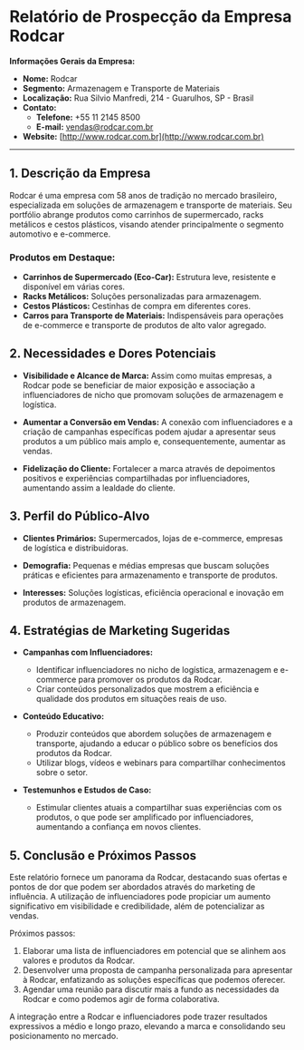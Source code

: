 # Relatório de Prospecção da Empresa Rodcar

**Informações Gerais da Empresa:**

- **Nome:** Rodcar
- **Segmento:** Armazenagem e Transporte de Materiais
- **Localização:** Rua Silvio Manfredi, 214 - Guarulhos, SP - Brasil
- **Contato:** 
  - **Telefone:** +55 11 2145 8500
  - **E-mail:** vendas@rodcar.com.br
- **Website:** [http://www.rodcar.com.br](http://www.rodcar.com.br)

---

## 1. Descrição da Empresa

Rodcar é uma empresa com 58 anos de tradição no mercado brasileiro, especializada em soluções de armazenagem e transporte de materiais. Seu portfólio abrange produtos como carrinhos de supermercado, racks metálicos e cestos plásticos, visando atender principalmente o segmento automotivo e e-commerce.

### Produtos em Destaque:

- **Carrinhos de Supermercado (Eco-Car):** Estrutura leve, resistente e disponível em várias cores.
- **Racks Metálicos:** Soluções personalizadas para armazenagem.
- **Cestos Plásticos:** Cestinhas de compra em diferentes cores.
- **Carros para Transporte de Materiais:** Indispensáveis para operações de e-commerce e transporte de produtos de alto valor agregado.

## 2. Necessidades e Dores Potenciais

- **Visibilidade e Alcance de Marca:** Assim como muitas empresas, a Rodcar pode se beneficiar de maior exposição e associação a influenciadores de nicho que promovam soluções de armazenagem e logística.
  
- **Aumentar a Conversão em Vendas:** A conexão com influenciadores e a criação de campanhas específicas podem ajudar a apresentar seus produtos a um público mais amplo e, consequentemente, aumentar as vendas.

- **Fidelização do Cliente:** Fortalecer a marca através de depoimentos positivos e experiências compartilhadas por influenciadores, aumentando assim a lealdade do cliente.

## 3. Perfil do Público-Alvo

- **Clientes Primários:** Supermercados, lojas de e-commerce, empresas de logística e distribuidoras.
  
- **Demografia:** Pequenas e médias empresas que buscam soluções práticas e eficientes para armazenamento e transporte de produtos.

- **Interesses:** Soluções logísticas, eficiência operacional e inovação em produtos de armazenagem.

## 4. Estratégias de Marketing Sugeridas

- **Campanhas com Influenciadores:**
  - Identificar influenciadores no nicho de logística, armazenagem e e-commerce para promover os produtos da Rodcar.
  - Criar conteúdos personalizados que mostrem a eficiência e qualidade dos produtos em situações reais de uso.

- **Conteúdo Educativo:**
  - Produzir conteúdos que abordem soluções de armazenagem e transporte, ajudando a educar o público sobre os benefícios dos produtos da Rodcar.
  - Utilizar blogs, vídeos e webinars para compartilhar conhecimentos sobre o setor.

- **Testemunhos e Estudos de Caso:**
  - Estimular clientes atuais a compartilhar suas experiências com os produtos, o que pode ser amplificado por influenciadores, aumentando a confiança em novos clientes.

## 5. Conclusão e Próximos Passos

Este relatório fornece um panorama da Rodcar, destacando suas ofertas e pontos de dor que podem ser abordados através do marketing de influência. A utilização de influenciadores pode propiciar um aumento significativo em visibilidade e credibilidade, além de potencializar as vendas.

Próximos passos:

1. Elaborar uma lista de influenciadores em potencial que se alinhem aos valores e produtos da Rodcar.
2. Desenvolver uma proposta de campanha personalizada para apresentar à Rodcar, enfatizando as soluções específicas que podemos oferecer.
3. Agendar uma reunião para discutir mais a fundo as necessidades da Rodcar e como podemos agir de forma colaborativa.

A integração entre a Rodcar e influenciadores pode trazer resultados expressivos a médio e longo prazo, elevando a marca e consolidando seu posicionamento no mercado.
